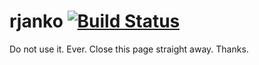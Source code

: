 # rjanko [![Build Status](https://travis-ci.org/kompot/rjanko.svg?branch=master)](https://travis-ci.org/kompot/rjanko)

Do not use it. Ever. Close this page straight away. Thanks.
